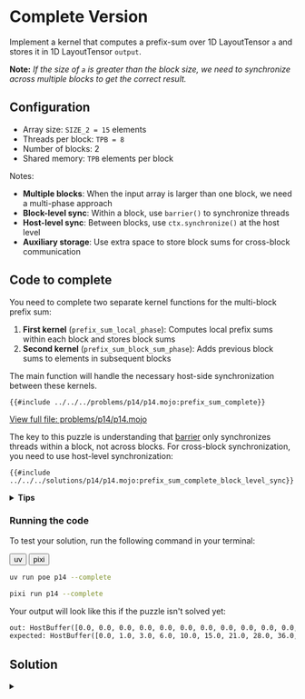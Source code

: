 # Complete Version

Implement a kernel that computes a prefix-sum over 1D LayoutTensor `a` and stores it in 1D LayoutTensor `output`.

**Note:** _If the size of `a` is greater than the block size, we need to synchronize across multiple blocks to get the correct result._

## Configuration

- Array size: `SIZE_2 = 15` elements
- Threads per block: `TPB = 8`
- Number of blocks: 2
- Shared memory: `TPB` elements per block

Notes:

- **Multiple blocks**: When the input array is larger than one block, we need a multi-phase approach
- **Block-level sync**: Within a block, use `barrier()` to synchronize threads
- **Host-level sync**: Between blocks, use `ctx.synchronize()` at the host level
- **Auxiliary storage**: Use extra space to store block sums for cross-block communication

## Code to complete

You need to complete two separate kernel functions for the multi-block prefix sum:

1. **First kernel** (`prefix_sum_local_phase`): Computes local prefix sums within each block and stores block sums
2. **Second kernel** (`prefix_sum_block_sum_phase`): Adds previous block sums to elements in subsequent blocks

The main function will handle the necessary host-side synchronization between these kernels.

```mojo
{{#include ../../../problems/p14/p14.mojo:prefix_sum_complete}}
```
<a href="{{#include ../_includes/repo_url.md}}/blob/main/problems/p14/p14.mojo" class="filename">View full file: problems/p14/p14.mojo</a>

The key to this puzzle is understanding that [barrier](https://docs.modular.com/mojo/stdlib/gpu/sync/barrier/) only synchronizes threads within a block, not across blocks. For cross-block synchronization, you need to use host-level synchronization:

```mojo
{{#include ../../../solutions/p14/p14.mojo:prefix_sum_complete_block_level_sync}}
```

<details>
<summary><strong>Tips</strong></summary>

<div class="solution-tips">

### 1. Build on the simple prefix sum

The [Simple Version](./simple.md) shows how to implement a single-block prefix sum. You'll need to extend that approach to work across multiple blocks:

```
Simple version (single block): [0,1,2,3,4,5,6,7] → [0,1,3,6,10,15,21,28]

Complete version (two blocks):
Block 0: [0,1,2,3,4,5,6,7] → [0,1,3,6,10,15,21,28]
Block 1: [8,9,10,11,12,13,14] → [8,17,27,38,50,63,77]
```

But how do we handle the second block's values? They need to include sums from the first block!

### 2. Two-phase approach

The simple prefix sum can't synchronize across blocks, so split the work:

1. **First phase**: Each block computes its own local prefix sum (just like the simple version)
2. **Second phase**: Blocks incorporate the sums from previous blocks

Remember: `barrier()` only synchronizes threads within one block. You need host-level synchronization between phases.

### 3. Extended memory strategy

Since blocks can't directly communicate, you need somewhere to store block sums:

- Allocate extra memory at the end of your output buffer
- Last thread in each block stores its final sum in this extra space
- Subsequent blocks can read these sums and add them to their elements

### 4. Key implementation insights

- **Different layouts**: Input and output may have different shapes
- **Boundary handling**: Always check `global_i < size` for array bounds
- **Thread role specialization**: Only specific threads (e.g., last thread) should store block sums
- **Two kernel synchronization**: Use `ctx.synchronize()` between kernel launches

### 5. Debugging Strategy

If you encounter issues, try visualizing the intermediate state after the first phase:
```
After first phase: [0,1,3,6,10,15,21,28, 8,17,27,38,50,63,77, ???,???]
```

Where `???` should contain your block sums that will be used in the second phase.

</div>
</details>

### Running the code

To test your solution, run the following command in your terminal:

<div class="code-tabs" data-tab-group="package-manager">
  <div class="tab-buttons">
    <button class="tab-button">uv</button>
    <button class="tab-button">pixi</button>
  </div>
  <div class="tab-content">

```bash
uv run poe p14 --complete
```

  </div>
  <div class="tab-content">

```bash
pixi run p14 --complete
```

  </div>
</div>

Your output will look like this if the puzzle isn't solved yet:
```txt
out: HostBuffer([0.0, 0.0, 0.0, 0.0, 0.0, 0.0, 0.0, 0.0, 0.0, 0.0, 0.0, 0.0, 0.0, 0.0, 0.0, 0.0, 0.0])
expected: HostBuffer([0.0, 1.0, 3.0, 6.0, 10.0, 15.0, 21.0, 28.0, 36.0, 45.0, 55.0, 66.0, 78.0, 91.0, 105.0])
```

## Solution

<details class="solution-details">
<summary></summary>

```mojo
{{#include ../../../solutions/p14/p14.mojo:prefix_sum_complete_solution}}
```

<div class="solution-explanation">

This solution implements a multi-block prefix sum using a two-kernel approach to handle an array that spans multiple thread blocks. Let's break down each aspect in detail:

## The challenge of cross-block communication

The fundamental limitation in GPU programming is that threads can only synchronize within a block using `barrier()`. When data spans multiple blocks, we face the challenge: **How do we ensure blocks can communicate their partial results to other blocks?**

### Memory layout visualization

For our test case with `SIZE_2 = 15` and `TPB = 8`:

```
Input array:  [0, 1, 2, 3, 4, 5, 6, 7, 8, 9, 10, 11, 12, 13, 14]

Block 0 processes: [0, 1, 2, 3, 4, 5, 6, 7]
Block 1 processes: [8, 9, 10, 11, 12, 13, 14] (7 valid elements)
```

We extend the output buffer to include space for block sums:

```
Extended buffer: [data values (15 elements)] + [block sums (2 elements)]
                 [0...14] + [block0_sum, block1_sum]
```

The size of this extended buffer is: `EXTENDED_SIZE = SIZE_2 + num_blocks = 15 + 2 = 17`

## Phase 1 kernel: Local prefix sums

### Race Condition Prevention in Local Phase

The local phase uses the same explicit synchronization pattern as the simple version to prevent read-write hazards:
- **Read Phase**: All threads first read the values they need into a local variable `current_val`
- **Synchronization**: `barrier()` ensures all reads complete before any writes begin
- **Write Phase**: All threads then safely write their computed values back to shared memory

This prevents race conditions that could occur when multiple threads simultaneously access the same shared memory locations during the parallel reduction.

### Step-by-step execution for Block 0

1. **Load values into shared memory**:
   ```
   shared = [0, 1, 2, 3, 4, 5, 6, 7]
   ```

2. **Iterations of parallel reduction** (\\(\log_2(TPB) = 3\\) iterations):

   **Iteration 1** (offset=1):

   **Read Phase**: Each active thread reads the value it needs:
   ```
   T₁ reads shared[0] = 0    T₅ reads shared[4] = 4
   T₂ reads shared[1] = 1    T₆ reads shared[5] = 5
   T₃ reads shared[2] = 2    T₇ reads shared[6] = 6
   T₄ reads shared[3] = 3
   ```

   **Synchronization**: `barrier()` ensures all reads complete

   **Write Phase**: Each thread adds its read value:
   ```
   shared[0] = 0              (unchanged)
   shared[1] = 1 + 0 = 1
   shared[2] = 2 + 1 = 3
   shared[3] = 3 + 2 = 5
   shared[4] = 4 + 3 = 7
   shared[5] = 5 + 4 = 9
   shared[6] = 6 + 5 = 11
   shared[7] = 7 + 6 = 13
   ```
   After barrier: `shared = [0, 1, 3, 5, 7, 9, 11, 13]`

   **Iteration 2** (offset=2):

   **Read Phase**: Each active thread reads the value it needs:
   ```
   T₂ reads shared[0] = 0    T₅ reads shared[3] = 5
   T₃ reads shared[1] = 1    T₆ reads shared[4] = 7
   T₄ reads shared[2] = 3    T₇ reads shared[5] = 9
   ```

   **Synchronization**: `barrier()` ensures all reads complete

   **Write Phase**: Each thread adds its read value:
   ```
   shared[0] = 0              (unchanged)
   shared[1] = 1              (unchanged)
   shared[2] = 3 + 0 = 3      (unchanged)
   shared[3] = 5 + 1 = 6
   shared[4] = 7 + 3 = 10
   shared[5] = 9 + 5 = 14
   shared[6] = 11 + 7 = 18
   shared[7] = 13 + 9 = 22
   ```
   After barrier: `shared = [0, 1, 3, 6, 10, 14, 18, 22]`

   **Iteration 3** (offset=4):

   **Read Phase**: Each active thread reads the value it needs:
   ```
   T₄ reads shared[0] = 0    T₆ reads shared[2] = 3
   T₅ reads shared[1] = 1    T₇ reads shared[3] = 6
   ```

   **Synchronization**: `barrier()` ensures all reads complete

   **Write Phase**: Each thread adds its read value:
   ```
   shared[0] = 0              (unchanged)
   shared[1] = 1              (unchanged)
   shared[2] = 3              (unchanged)
   shared[3] = 6              (unchanged)
   shared[4] = 10 + 0 = 10    (unchanged)
   shared[5] = 14 + 1 = 15
   shared[6] = 18 + 3 = 21
   shared[7] = 22 + 6 = 28
   ```
   After barrier: `shared = [0, 1, 3, 6, 10, 15, 21, 28]`

3. **Write local results back to global memory**:
   ```
   output[0...7] = [0, 1, 3, 6, 10, 15, 21, 28]
   ```

4. **Store block sum in auxiliary space** (only last thread):
   ```
   output[15] = 28  // at position size + block_idx.x = 15 + 0
   ```

### Step-by-step execution for Block 1

1. **Load values into shared memory**:
   ```
   shared = [8, 9, 10, 11, 12, 13, 14, uninitialized]
   ```
   Note: Thread 7 doesn't load anything since `global_i = 15 >= SIZE_2`, leaving `shared[7]` uninitialized. This is safe because Thread 7 won't participate in the final output.

2. **Iterations of parallel reduction** (\\(\log_2(TPB) = 3\\) iterations):

   Only the first 7 threads participate in meaningful computation. After all three iterations:
   ```
   shared = [8, 17, 27, 38, 50, 63, 77, uninitialized]
   ```

3. **Write local results back to global memory**:
   ```
   output[8...14] = [8, 17, 27, 38, 50, 63, 77]  // Only 7 valid outputs
   ```

4. **Store block sum in auxiliary space** (only last thread in block):
   ```
   output[16] = shared[7]  // Thread 7 (TPB-1) stores whatever is in shared[7]
   ```
   Note: Even though Thread 7 doesn't load valid input data, it still participates in the prefix sum computation within the block. The `shared[7]` position gets updated during the parallel reduction iterations, but since it started uninitialized, the final value is unpredictable. However, this doesn't affect correctness because Block 1 is the last block, so this block sum is never used in Phase 2.

After Phase 1, the output buffer contains:
```
[0, 1, 3, 6, 10, 15, 21, 28, 8, 17, 27, 38, 50, 63, 77, 28, ???]
                                                        ^   ^
                                                Block sums stored here
```
Note: The last block sum (???) is unpredictable since it's based on uninitialized memory, but this doesn't affect the final result.

## Host-device synchronization: When it's actually needed

The two kernel phases execute sequentially **without any explicit synchronization** between them:

```mojo
# Phase 1: Local prefix sums
ctx.enqueue_function[prefix_sum_local_phase[...]](...)

# Phase 2: Add block sums (automatically waits for Phase 1)
ctx.enqueue_function[prefix_sum_block_sum_phase[...]](...)
```

**Key insight**: Mojo's `DeviceContext` uses a single execution stream (CUDA stream on NVIDIA GPUs, HIP stream on AMD ROCm GPUs), which guarantees that kernel launches execute in the exact order they are enqueued. No explicit synchronization is needed between kernels.

**When `ctx.synchronize()` is needed**:

```mojo
# After both kernels complete, before reading results on host
ctx.synchronize()  # Host waits for GPU to finish

with out.map_to_host() as out_host:  # Now safe to read GPU results
    print("out:", out_host)
```

The `ctx.synchronize()` call serves its traditional purpose:
- **Host-device synchronization**: Ensures the host waits for all GPU work to complete before accessing results
- **Memory safety**: Prevents reading GPU memory before computations finish

**Execution model**: Unlike `barrier()` which synchronizes threads within a block, kernel ordering comes from Mojo's single-stream execution model, while `ctx.synchronize()` handles host-device coordination.

## Phase 2 kernel: Block sum addition

1. **Block 0**: No changes needed (it's already correct).

2. **Block 1**: Each thread adds Block 0's sum to its element:
   ```
   prev_block_sum = output[size + block_idx.x - 1] = output[15] = 28
   output[global_i] += prev_block_sum
   ```

   Block 1 values are transformed:
   ```
   Before: [8, 17, 27, 38, 50, 63, 77]
   After:  [36, 45, 55, 66, 78, 91, 105]
   ```

## Performance and optimization considerations

### Key implementation details

**Local phase synchronization pattern**: Each iteration within a block follows a strict read → sync → write pattern:
1. `var current_val: out.element_type = 0` - Initialize local variable
2. `current_val = shared[local_i - offset]` - Read phase (if conditions met)
3. `barrier()` - Explicit synchronization to prevent race conditions
4. `shared[local_i] += current_val` - Write phase (if conditions met)
5. `barrier()` - Standard synchronization before next iteration

**Cross-block synchronization**: The algorithm uses two levels of synchronization:
- **Intra-block**: `barrier()` synchronizes threads within each block during local prefix sum computation
- **Inter-block**: `ctx.synchronize()` synchronizes between kernel launches to ensure Phase 1 completes before Phase 2 begins

**Race condition prevention**: The explicit read-write separation in the local phase prevents the race condition that would occur if threads simultaneously read from and write to the same shared memory locations during parallel reduction.

1. **Work efficiency**: This implementation has \\(O(n \log n)\\) work complexity, while the sequential algorithm is \\(O(n)\\). This is a classic space-time tradeoff in parallel algorithms.

2. **Memory overhead**: The extra space for block sums is minimal (just one element per block).

This two-kernel approach is a fundamental pattern in GPU programming for algorithms that require cross-block communication. The same strategy can be applied to other parallel algorithms like radix sort, histogram calculation, and reduction operations.
</div>
</details>
